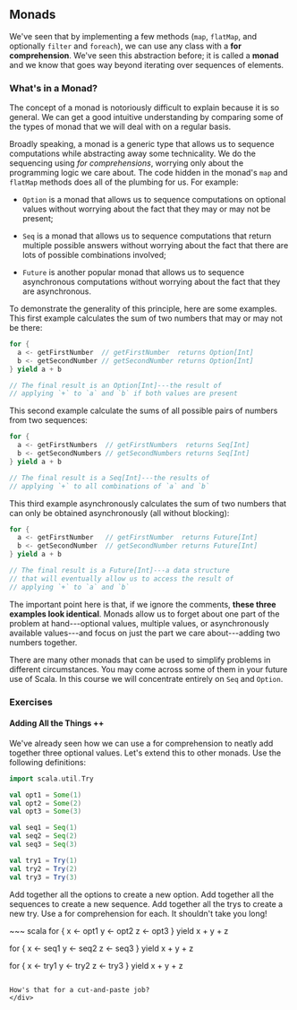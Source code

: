 ## Monads

We've seen that by implementing a few methods (`map`, `flatMap`, and optionally `filter` and `foreach`), we can use any class with a **for comprehension**. We've seen this abstraction before; it is called a **monad** and we know that goes way beyond iterating over sequences of elements.

### What's in a Monad?

The concept of a monad is notoriously difficult to explain because it is so general. We can get a good intuitive understanding by comparing some of the types of monad that we will deal with on a regular basis.

Broadly speaking, a monad is a generic type that allows us to sequence computations while abstracting away some technicality. We do the sequencing using *for comprehensions*, worrying only about the programming logic we care about. The code hidden in the monad's `map` and `flatMap` methods does all of the plumbing for us. For example:

 - `Option` is a monad that allows us to sequence computations on optional values without worrying about the fact that they may or may not be present;

 - `Seq` is a monad that allows us to sequence computations that return multiple possible answers without worrying about the fact that there are lots of possible combinations involved;

 - `Future` is another popular monad that allows us to sequence asynchronous computations without worrying about the fact that they are asynchronous.

To demonstrate the generality of this principle, here are some examples. This first example calculates the sum of two numbers that may or may not be there:

~~~ scala
for {
  a <- getFirstNumber  // getFirstNumber  returns Option[Int]
  b <- getSecondNumber // getSecondNumber returns Option[Int]
} yield a + b

// The final result is an Option[Int]---the result of
// applying `+` to `a` and `b` if both values are present
~~~

This second example calculate the sums of all possible pairs of numbers from two sequences:

~~~ scala
for {
  a <- getFirstNumbers  // getFirstNumbers  returns Seq[Int]
  b <- getSecondNumbers // getSecondNumbers returns Seq[Int]
} yield a + b

// The final result is a Seq[Int]---the results of
// applying `+` to all combinations of `a` and `b`
~~~

This third example asynchronously calculates the sum of two numbers that can only be obtained asynchronously (all without blocking):

~~~ scala
for {
  a <- getFirstNumber   // getFirstNumber  returns Future[Int]
  b <- getSecondNumber  // getSecondNumber returns Future[Int]
} yield a + b

// The final result is a Future[Int]---a data structure
// that will eventually allow us to access the result of
// applying `+` to `a` and `b`
~~~

The important point here is that, if we ignore the comments, **these three examples look identical**. Monads allow us to forget about one part of the problem at hand---optional values, multiple values, or asynchronously available values---and focus on just the part we care about---adding two numbers together.

There are many other monads that can be used to simplify problems in different circumstances. You may come across some of them in your future use of Scala. In this course we will concentrate entirely on `Seq` and `Option`.

### Exercises

#### Adding All the Things ++

We've already seen how we can use a for comprehension to neatly add together three optional values. Let's extend this to other monads. Use the following definitions:

~~~ scala
import scala.util.Try

val opt1 = Some(1)
val opt2 = Some(2)
val opt3 = Some(3)

val seq1 = Seq(1)
val seq2 = Seq(2)
val seq3 = Seq(3)

val try1 = Try(1)
val try2 = Try(2)
val try3 = Try(3)
~~~

Add together all the options to create a new option. Add together all the sequences to create a new sequence. Add together all the trys to create a new try. Use a for comprehension for each. It shouldn't take you long!

<div class="solution">
~~~ scala
for {
 x <- opt1
 y <- opt2
 z <- opt3
} yield x + y + z

for {
 x <- seq1
 y <- seq2
 z <- seq3
} yield x + y + z

for {
 x <- try1
 y <- try2
 z <- try3
} yield x + y + z
~~~

How's that for a cut-and-paste job?
</div>
